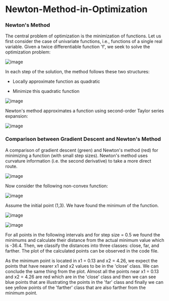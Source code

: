 # Newton-Method-in-Optimization
### Newton's Method
The central problem of optimization is the minimization of functions. Let us first consider the case of univariate functions, i.e., functions of a single real variable. Given a twice differentiable function 'f', we seek to solve the optimization problem:

![image](https://user-images.githubusercontent.com/125180530/219141222-0f180129-ac9f-413e-b3f2-8e7b832c4704.png)

In each step of the solution, the method follows these two structures:

* Locally approximate function as quadratic

* Minimize this quadratic function

![image](https://user-images.githubusercontent.com/125180530/219141754-1950910d-7f14-45e1-a4e6-81ffcfad8496.png)

Newton's method approximates a function using second-order Taylor series expansion:

![image](https://user-images.githubusercontent.com/125180530/219142015-d881ab7f-be60-461e-a057-cea7d348b07e.png)

### Comparison between Gradient Descent and Newton's Method
A comparison of gradient descent (green) and Newton's method (red) for minimizing a function (with small step sizes). Newton's method uses curvature information (i.e. the second derivative) to take a more direct route.

![image](https://user-images.githubusercontent.com/125180530/219142794-4aa4b019-08b6-442d-9056-f9bd29167961.png)

Now consider the following non-convex function:

![image](https://user-images.githubusercontent.com/125180530/219143106-881fa570-2daa-4152-b2d0-ed43e92b13cf.png)

Assume the initial point (1,3). We have found the minimum of the function. 

![image](https://user-images.githubusercontent.com/125180530/219145091-d0fb8e1e-a59e-46b7-b7bb-2237b18dc12f.png)

![image](https://user-images.githubusercontent.com/125180530/219145160-34726774-271d-423c-862f-9a2c15684d70.png)

For all points in the following intervals and for step size = 0.5 we found the minimums and calculate their distance from the actual minimum value which is -36.4. Then, we classify the distances into three classes: close, far, and farther. The plot of the calculated points can be observed in the code file. 

As the minimum point is located in x1 = 0.13 and x2 = 4.26, we expect the points that have nearer x1 and x2 values to be in the 'close' class. We can conclude the same thing from the plot. Almost all the points near x1 = 0.13 and x2 = 4.26 are red which are in the 'close' class and then we can see blue points that are illustrating the points in the 'far' class and finally we can see yellow points of the 'farther' class that are also farther from the minimum point.
